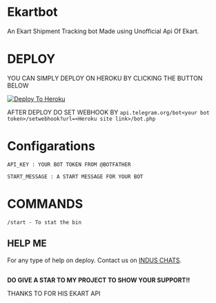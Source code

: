 # Ekartbot
An Ekart Shipment Tracking bot Made using Unofficial Api Of Ekart.

# DEPLOY
YOU CAN SIMPLY DEPLOY ON HEROKU BY CLICKING THE BUTTON BELOW

[![Deploy To Heroku](https://www.herokucdn.com/deploy/button.svg)](https://heroku.com/deploy?template=https://github.com/Benchamxd/Ekartbot/tree/main)

AFTER DEPLOY DO SET WEBHOOK BY ``api.telegram.org/bot<your bot token>/setwebhook?url=<Heroku site link>/bot.php``

# Configarations

``API_KEY : YOUR BOT TOKEN FROM @BOTFATHER``

``START_MESSAGE : A START MESSAGE FOR YOUR BOT``

# COMMANDS

``/start - To stat the bin``

## HELP ME

For any type of help on deploy. Contact us on [INDUS CHATS](https://t.me/induschats).


##

**DO GIVE A STAR TO MY PROJECT TO SHOW YOUR SUPPORT!!**

THANKS TO []()FOR HIS EKART API
